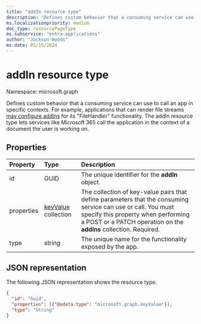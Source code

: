 ```yaml
---
title: "addIn resource type"
description: "Defines custom behavior that a consuming service can use to call an app in specific contexts."
ms.localizationpriority: medium
doc_type: resourcePageType
ms.subservice: "entra-applications"
author: "Jackson-Woods"
ms.date: 05/15/2024
---
```


# addIn resource type

Namespace: microsoft.graph

Defines custom behavior that a consuming service can use to call an app in specific contexts. For example, applications that can render file streams [may configure addIns](/onedrive/developer/file-handlers/) for its "FileHandler" functionality. The addIn resource type lets services like Microsoft 365 call the application in the context of a document the user is working on.

## Properties
| Property	   | Type	|Description|
|:---------------|:--------|:----------|
|id|GUID|The unique identifier for the **addIn** object.|
|properties|[keyValue](keyvalue.md) collection|The collection of key-value pairs that define parameters that the consuming service can use or call. You must specify this property when performing a POST or a PATCH operation on the **addIns** collection. Required.|
|type|string|The unique name for the functionality exposed by the app. |

## JSON representation

The following JSON representation shows the resource type.

<!-- {
  "blockType": "resource",
  "optionalProperties": [

  ],
  "@odata.type": "microsoft.graph.addIn"
}-->

```json
{
  "id": "Guid",
  "properties": [{"@odata.type": "microsoft.graph.keyValue"}],
  "type": "String"
}

```

<!-- uuid: 8fcb5dbc-d5aa-4681-8e31-b001d5168d79
2015-10-25 14:57:30 UTC -->
<!--
{
  "type": "#page.annotation",
  "description": "addIn resource",
  "keywords": "",
  "section": "documentation",
  "tocPath": "",
  "suppressions": []
}
-->

